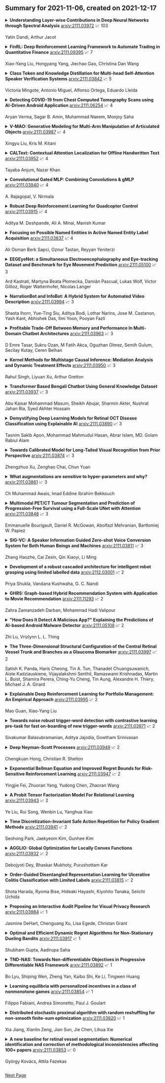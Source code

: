 ## Summary for 2021-11-06, created on 2021-12-17


<details><summary><b>Understanding Layer-wise Contributions in Deep Neural Networks through Spectral Analysis</b>
<a href="https://arxiv.org/abs/2111.03972">arxiv:2111.03972</a>
&#x1F4C8; 103 <br>
<p>Yatin Dandi, Arthur Jacot</p></summary>
<p>

**Abstract:** Spectral analysis is a powerful tool, decomposing any function into simpler parts. In machine learning, Mercer's theorem generalizes this idea, providing for any kernel and input distribution a natural basis of functions of increasing frequency. More recently, several works have extended this analysis to deep neural networks through the framework of Neural Tangent Kernel. In this work, we analyze the layer-wise spectral bias of Deep Neural Networks and relate it to the contributions of different layers in the reduction of generalization error for a given target function. We utilize the properties of Hermite polynomials and spherical harmonics to prove that initial layers exhibit a larger bias towards high-frequency functions defined on the unit sphere. We further provide empirical results validating our theory in high dimensional datasets for Deep Neural Networks.

</p>
</details>

<details><summary><b>FinRL: Deep Reinforcement Learning Framework to Automate Trading in Quantitative Finance</b>
<a href="https://arxiv.org/abs/2111.09395">arxiv:2111.09395</a>
&#x1F4C8; 7 <br>
<p>Xiao-Yang Liu, Hongyang Yang, Jiechao Gao, Christina Dan Wang</p></summary>
<p>

**Abstract:** Deep reinforcement learning (DRL) has been envisioned to have a competitive edge in quantitative finance. However, there is a steep development curve for quantitative traders to obtain an agent that automatically positions to win in the market, namely \textit{to decide where to trade, at what price} and \textit{what quantity}, due to the error-prone programming and arduous debugging. In this paper, we present the first open-source framework \textit{FinRL} as a full pipeline to help quantitative traders overcome the steep learning curve. FinRL is featured with simplicity, applicability and extensibility under the key principles, \textit{full-stack framework, customization, reproducibility} and \textit{hands-on tutoring}.
  Embodied as a three-layer architecture with modular structures, FinRL implements fine-tuned state-of-the-art DRL algorithms and common reward functions, while alleviating the debugging workloads. Thus, we help users pipeline the strategy design at a high turnover rate. At multiple levels of time granularity, FinRL simulates various markets as training environments using historical data and live trading APIs. Being highly extensible, FinRL reserves a set of user-import interfaces and incorporates trading constraints such as market friction, market liquidity and investor's risk-aversion. Moreover, serving as practitioners' stepping stones, typical trading tasks are provided as step-by-step tutorials, e.g., stock trading, portfolio allocation, cryptocurrency trading, etc.

</p>
</details>

<details><summary><b>Class Token and Knowledge Distillation for Multi-head Self-Attention Speaker Verification Systems</b>
<a href="https://arxiv.org/abs/2111.03842">arxiv:2111.03842</a>
&#x1F4C8; 5 <br>
<p>Victoria Mingote, Antonio Miguel, Alfonso Ortega, Eduardo Lleida</p></summary>
<p>

**Abstract:** This paper explores three novel approaches to improve the performance of speaker verification (SV) systems based on deep neural networks (DNN) using Multi-head Self-Attention (MSA) mechanisms and memory layers. Firstly, we propose the use of a learnable vector called Class token to replace the average global pooling mechanism to extract the embeddings. Unlike global average pooling, our proposal takes into account the temporal structure of the input what is relevant for the text-dependent SV task. The class token is concatenated to the input before the first MSA layer, and its state at the output is used to predict the classes. To gain additional robustness, we introduce two approaches. First, we have developed a Bayesian estimation of the class token. Second, we have added a distilled representation token for training a teacher-student pair of networks using the Knowledge Distillation (KD) philosophy, which is combined with the class token. This distillation token is trained to mimic the predictions from the teacher network, while the class token replicates the true label. All the strategies have been tested on the RSR2015-Part II and DeepMine-Part 1 databases for text-dependent SV, providing competitive results compared to the same architecture using the average pooling mechanism to extract average embeddings.

</p>
</details>

<details><summary><b>Detecting COVID-19 from Chest Computed Tomography Scans using AI-Driven Android Application</b>
<a href="https://arxiv.org/abs/2111.06254">arxiv:2111.06254</a>
&#x1F4C8; 4 <br>
<p>Aryan Verma, Sagar B. Amin, Muhammad Naeem, Monjoy Saha</p></summary>
<p>

**Abstract:** The COVID-19 (coronavirus disease 2019) pandemic affected more than 186 million people with over 4 million deaths worldwide by June 2021. The magnitude of which has strained global healthcare systems. Chest Computed Tomography (CT) scans have a potential role in the diagnosis and prognostication of COVID-19. Designing a diagnostic system which is cost-efficient and convenient to operate on resource-constrained devices like mobile phones would enhance the clinical usage of chest CT scans and provide swift, mobile, and accessible diagnostic capabilities. This work proposes developing a novel Android application that detects COVID-19 infection from chest CT scans using a highly efficient and accurate deep learning algorithm. It further creates an attention heatmap, augmented on the segmented lung parenchyma region in the CT scans through an algorithm developed as a part of this work, which shows the regions of infection in the lungs. We propose a selection approach combined with multi-threading for a faster generation of heatmaps on Android Device, which reduces the processing time by about 93%. The neural network trained to detect COVID-19 in this work is tested with F1 score and accuracy, both of 99.58% and sensitivity of 99.69%, which is better than most of the results in the domain of COVID diagnosis from CT scans. This work will be beneficial in high volume practices and help doctors triage patients in the early diagnosis of the COVID-19 quickly and efficiently.

</p>
</details>

<details><summary><b>V-MAO: Generative Modeling for Multi-Arm Manipulation of Articulated Objects</b>
<a href="https://arxiv.org/abs/2111.03987">arxiv:2111.03987</a>
&#x1F4C8; 4 <br>
<p>Xingyu Liu, Kris M. Kitani</p></summary>
<p>

**Abstract:** Manipulating articulated objects requires multiple robot arms in general. It is challenging to enable multiple robot arms to collaboratively complete manipulation tasks on articulated objects. In this paper, we present $\textbf{V-MAO}$, a framework for learning multi-arm manipulation of articulated objects. Our framework includes a variational generative model that learns contact point distribution over object rigid parts for each robot arm. The training signal is obtained from interaction with the simulation environment which is enabled by planning and a novel formulation of object-centric control for articulated objects. We deploy our framework in a customized MuJoCo simulation environment and demonstrate that our framework achieves a high success rate on six different objects and two different robots. We also show that generative modeling can effectively learn the contact point distribution on articulated objects.

</p>
</details>

<details><summary><b>CALText: Contextual Attention Localization for Offline Handwritten Text</b>
<a href="https://arxiv.org/abs/2111.03952">arxiv:2111.03952</a>
&#x1F4C8; 4 <br>
<p>Tayaba Anjum, Nazar Khan</p></summary>
<p>

**Abstract:** Recognition of Arabic-like scripts such as Persian and Urdu is more challenging than Latin-based scripts. This is due to the presence of a two-dimensional structure, context-dependent character shapes, spaces and overlaps, and placement of diacritics. Not much research exists for offline handwritten Urdu script which is the 10th most spoken language in the world. We present an attention based encoder-decoder model that learns to read Urdu in context. A novel localization penalty is introduced to encourage the model to attend only one location at a time when recognizing the next character. In addition, we comprehensively refine the only complete and publicly available handwritten Urdu dataset in terms of ground-truth annotations. We evaluate the model on both Urdu and Arabic datasets and show that contextual attention localization outperforms both simple attention and multi-directional LSTM models.

</p>
</details>

<details><summary><b>Convolutional Gated MLP: Combining Convolutions & gMLP</b>
<a href="https://arxiv.org/abs/2111.03940">arxiv:2111.03940</a>
&#x1F4C8; 4 <br>
<p>A. Rajagopal, V. Nirmala</p></summary>
<p>

**Abstract:** To the best of our knowledge, this is the first paper to introduce Convolutions to Gated MultiLayer Perceptron and contributes an implementation of this novel Deep Learning architecture. Google Brain introduced the gMLP in May 2021. Microsoft introduced Convolutions in Vision Transformer in Mar 2021. Inspired by both gMLP and CvT, we introduce convolutional layers in gMLP. CvT combined the power of Convolutions and Attention. Our implementation combines the best of Convolutional learning along with spatial gated MLP. Further, the paper visualizes how CgMLP learns. Visualizations show how CgMLP learns from features such as outline of a car. While Attention was the basis of much of recent progress in Deep Learning, gMLP proposed an approach that doesn't use Attention computation. In Transformer based approaches, a whole lot of Attention matrixes need to be learnt using vast amount of training data. In gMLP, the fine tunning for new tasks can be challenging by transfer learning with smaller datasets. We implement CgMLP and compares it with gMLP on CIFAR dataset. Experimental results explore the power of generaliza-tion of CgMLP, while gMLP tend to drastically overfit the training data.
  To summarize, the paper contributes a novel Deep Learning architecture and demonstrates the learning mechanism of CgMLP through visualizations, for the first time in literature.

</p>
</details>

<details><summary><b>Robust Deep Reinforcement Learning for Quadcopter Control</b>
<a href="https://arxiv.org/abs/2111.03915">arxiv:2111.03915</a>
&#x1F4C8; 4 <br>
<p>Aditya M. Deshpande, Ali A. Minai, Manish Kumar</p></summary>
<p>

**Abstract:** Deep reinforcement learning (RL) has made it possible to solve complex robotics problems using neural networks as function approximators. However, the policies trained on stationary environments suffer in terms of generalization when transferred from one environment to another. In this work, we use Robust Markov Decision Processes (RMDP) to train the drone control policy, which combines ideas from Robust Control and RL. It opts for pessimistic optimization to handle potential gaps between policy transfer from one environment to another. The trained control policy is tested on the task of quadcopter positional control. RL agents were trained in a MuJoCo simulator. During testing, different environment parameters (unseen during the training) were used to validate the robustness of the trained policy for transfer from one environment to another. The robust policy outperformed the standard agents in these environments, suggesting that the added robustness increases generality and can adapt to non-stationary environments.
  Codes: https://github.com/adipandas/gym_multirotor

</p>
</details>

<details><summary><b>Focusing on Possible Named Entities in Active Named Entity Label Acquisition</b>
<a href="https://arxiv.org/abs/2111.03837">arxiv:2111.03837</a>
&#x1F4C8; 4 <br>
<p>Ali Osman Berk Sapci, Oznur Tastan, Reyyan Yeniterzi</p></summary>
<p>

**Abstract:** Named entity recognition (NER) aims to identify mentions of named entities in an unstructured text and classify them into the predefined named entity classes. Even though deep learning-based pre-trained language models achieve good predictive performances, many domain-specific NERtasks still require a sufficient amount of labeled data. Active learning (AL), a general framework for the label acquisition problem, has been used for the NER tasks to minimize the annotation cost without sacrificing model performance. However, heavily imbalanced class distribution of tokens introduces challenges in designing effective AL querying methods for NER. We propose AL sentence query evaluation functions which pay more attention to possible positive tokens, and evaluate these proposed functions with both sentence-based and token-based cost evaluation strategies. We also propose a better data-driven normalization approach to penalize too long or too short sentences. Our experiments on three datasets from different domains reveal that the proposed approaches reduce the number of annotated tokens while achieving better or comparable prediction performance with conventional methods.

</p>
</details>

<details><summary><b>EEGEyeNet: a Simultaneous Electroencephalography and Eye-tracking Dataset and Benchmark for Eye Movement Prediction</b>
<a href="https://arxiv.org/abs/2111.05100">arxiv:2111.05100</a>
&#x1F4C8; 3 <br>
<p>Ard Kastrati, Martyna Beata Płomecka, Damián Pascual, Lukas Wolf, Victor Gillioz, Roger Wattenhofer, Nicolas Langer</p></summary>
<p>

**Abstract:** We present a new dataset and benchmark with the goal of advancing research in the intersection of brain activities and eye movements. Our dataset, EEGEyeNet, consists of simultaneous Electroencephalography (EEG) and Eye-tracking (ET) recordings from 356 different subjects collected from three different experimental paradigms. Using this dataset, we also propose a benchmark to evaluate gaze prediction from EEG measurements. The benchmark consists of three tasks with an increasing level of difficulty: left-right, angle-amplitude and absolute position. We run extensive experiments on this benchmark in order to provide solid baselines, both based on classical machine learning models and on large neural networks. We release our complete code and data and provide a simple and easy-to-use interface to evaluate new methods.

</p>
</details>

<details><summary><b>NarrationBot and InfoBot: A Hybrid System for Automated Video Description</b>
<a href="https://arxiv.org/abs/2111.03994">arxiv:2111.03994</a>
&#x1F4C8; 3 <br>
<p>Shasta Ihorn, Yue-Ting Siu, Aditya Bodi, Lothar Narins, Jose M. Castanon, Yash Kant, Abhishek Das, Ilmi Yoon, Pooyan Fazli</p></summary>
<p>

**Abstract:** Video accessibility is crucial for blind and low vision users for equitable engagements in education, employment, and entertainment. Despite the availability of professional and amateur services and tools, most human-generated descriptions are expensive and time consuming. Moreover, the rate of human-generated descriptions cannot match the speed of video production. To overcome the increasing gaps in video accessibility, we developed a hybrid system of two tools to 1) automatically generate descriptions for videos and 2) provide answers or additional descriptions in response to user queries on a video. Results from a mixed-methods study with 26 blind and low vision individuals show that our system significantly improved user comprehension and enjoyment of selected videos when both tools were used in tandem. In addition, participants reported no significant difference in their ability to understand videos when presented with autogenerated descriptions versus human-revised autogenerated descriptions. Our results demonstrate user enthusiasm about the developed system and its promise for providing customized access to videos. We discuss the limitations of the current work and provide recommendations for the future development of automated video description tools.

</p>
</details>

<details><summary><b>Profitable Trade-Off Between Memory and Performance In Multi-Domain Chatbot Architectures</b>
<a href="https://arxiv.org/abs/2111.03963">arxiv:2111.03963</a>
&#x1F4C8; 3 <br>
<p>D Emre Tasar, Sukru Ozan, M Fatih Akca, Oguzhan Olmez, Semih Gulum, Secilay Kutay, Ceren Belhan</p></summary>
<p>

**Abstract:** Text classification problem is a very broad field of study in the field of natural language processing. In short, the text classification problem is to determine which of the previously determined classes the given text belongs to. Successful studies have been carried out in this field in the past studies. In the study, Bidirectional Encoder Representations for Transformers (BERT), which is a frequently preferred method for solving the classification problem in the field of natural language processing, is used. By solving classification problems through a single model to be used in a chatbot architecture, it is aimed to alleviate the load on the server that will be created by more than one model used for solving more than one classification problem. At this point, with the masking method applied during the estimation of a single BERT model, which was created for classification in more than one subject, the estimation of the model was provided on a problem-based basis. Three separate data sets covering different fields from each other are divided by various methods in order to complicate the problem, and classification problems that are very close to each other in terms of field are also included in this way. The dataset used in this way consists of five classification problems with 154 classes. A BERT model containing all classification problems and other BERT models trained specifically for the problems were compared with each other in terms of performance and the space they occupied on the server.

</p>
</details>

<details><summary><b>Kernel Methods for Multistage Causal Inference: Mediation Analysis and Dynamic Treatment Effects</b>
<a href="https://arxiv.org/abs/2111.03950">arxiv:2111.03950</a>
&#x1F4C8; 3 <br>
<p>Rahul Singh, Liyuan Xu, Arthur Gretton</p></summary>
<p>

**Abstract:** We propose kernel ridge regression estimators for mediation analysis and dynamic treatment effects over short horizons. We allow treatments, covariates, and mediators to be discrete or continuous, and low, high, or infinite dimensional. We propose estimators of means, increments, and distributions of counterfactual outcomes with closed form solutions in terms of kernel matrix operations. For the continuous treatment case, we prove uniform consistency with finite sample rates. For the discrete treatment case, we prove root-n consistency, Gaussian approximation, and semiparametric efficiency. We conduct simulations then estimate mediated and dynamic treatment effects of the US Job Corps program for disadvantaged youth.

</p>
</details>

<details><summary><b>Transformer Based Bengali Chatbot Using General Knowledge Dataset</b>
<a href="https://arxiv.org/abs/2111.03937">arxiv:2111.03937</a>
&#x1F4C8; 3 <br>
<p>Abu Kaisar Mohammad Masum, Sheikh Abujar, Sharmin Akter, Nushrat Jahan Ria, Syed Akhter Hossain</p></summary>
<p>

**Abstract:** An AI chatbot provides an impressive response after learning from the trained dataset. In this decade, most of the research work demonstrates that deep neural models superior to any other model. RNN model regularly used for determining the sequence-related problem like a question and it answers. This approach acquainted with everyone as seq2seq learning. In a seq2seq model mechanism, it has encoder and decoder. The encoder embedded any input sequence, and the decoder embedded output sequence. For reinforcing the seq2seq model performance, attention mechanism added into the encoder and decoder. After that, the transformer model has introduced itself as a high-performance model with multiple attention mechanism for solving the sequence-related dilemma. This model reduces training time compared with RNN based model and also achieved state-of-the-art performance for sequence transduction. In this research, we applied the transformer model for Bengali general knowledge chatbot based on the Bengali general knowledge Question Answer (QA) dataset. It scores 85.0 BLEU on the applied QA data. To check the comparison of the transformer model performance, we trained the seq2seq model with attention on our dataset that scores 23.5 BLEU.

</p>
</details>

<details><summary><b>Demystifying Deep Learning Models for Retinal OCT Disease Classification using Explainable AI</b>
<a href="https://arxiv.org/abs/2111.03890">arxiv:2111.03890</a>
&#x1F4C8; 3 <br>
<p>Tasnim Sakib Apon, Mohammad Mahmudul Hasan, Abrar Islam, MD. Golam Rabiul Alam</p></summary>
<p>

**Abstract:** In the world of medical diagnostics, the adoption of various deep learning techniques is quite common as well as effective, and its statement is equally true when it comes to implementing it into the retina Optical Coherence Tomography (OCT) sector, but (i)These techniques have the black box characteristics that prevent the medical professionals to completely trust the results generated from them (ii)Lack of precision of these methods restricts their implementation in clinical and complex cases (iii)The existing works and models on the OCT classification are substantially large and complicated and they require a considerable amount of memory and computational power, reducing the quality of classifiers in real-time applications. To meet these problems, in this paper a self-developed CNN model has been proposed which is comparatively smaller and simpler along with the use of Lime that introduces Explainable AI to the study and helps to increase the interpretability of the model. This addition will be an asset to the medical experts for getting major and detailed information and will help them in making final decisions and will also reduce the opacity and vulnerability of the conventional deep learning models.

</p>
</details>

<details><summary><b>Towards Calibrated Model for Long-Tailed Visual Recognition from Prior Perspective</b>
<a href="https://arxiv.org/abs/2111.03874">arxiv:2111.03874</a>
&#x1F4C8; 3 <br>
<p>Zhengzhuo Xu, Zenghao Chai, Chun Yuan</p></summary>
<p>

**Abstract:** Real-world data universally confronts a severe class-imbalance problem and exhibits a long-tailed distribution, i.e., most labels are associated with limited instances. The naïve models supervised by such datasets would prefer dominant labels, encounter a serious generalization challenge and become poorly calibrated. We propose two novel methods from the prior perspective to alleviate this dilemma. First, we deduce a balance-oriented data augmentation named Uniform Mixup (UniMix) to promote mixup in long-tailed scenarios, which adopts advanced mixing factor and sampler in favor of the minority. Second, motivated by the Bayesian theory, we figure out the Bayes Bias (Bayias), an inherent bias caused by the inconsistency of prior, and compensate it as a modification on standard cross-entropy loss. We further prove that both the proposed methods ensure the classification calibration theoretically and empirically. Extensive experiments verify that our strategies contribute to a better-calibrated model, and their combination achieves state-of-the-art performance on CIFAR-LT, ImageNet-LT, and iNaturalist 2018.

</p>
</details>

<details><summary><b>What augmentations are sensitive to hyper-parameters and why?</b>
<a href="https://arxiv.org/abs/2111.03861">arxiv:2111.03861</a>
&#x1F4C8; 3 <br>
<p>Ch Muhammad Awais, Imad Eddine Ibrahim Bekkouch</p></summary>
<p>

**Abstract:** We apply augmentations to our dataset to enhance the quality of our predictions and make our final models more resilient to noisy data and domain drifts. Yet the question remains, how are these augmentations going to perform with different hyper-parameters? In this study we evaluate the sensitivity of augmentations with regards to the model's hyper parameters along with their consistency and influence by performing a Local Surrogate (LIME) interpretation on the impact of hyper-parameters when different augmentations are applied to a machine learning model. We have utilized Linear regression coefficients for weighing each augmentation. Our research has proved that there are some augmentations which are highly sensitive to hyper-parameters and others which are more resilient and reliable.

</p>
</details>

<details><summary><b>Multimodal PET/CT Tumour Segmentation and Prediction of Progression-Free Survival using a Full-Scale UNet with Attention</b>
<a href="https://arxiv.org/abs/2111.03848">arxiv:2111.03848</a>
&#x1F4C8; 3 <br>
<p>Emmanuelle Bourigault, Daniel R. McGowan, Abolfazl Mehranian, Bartłomiej W. Papież</p></summary>
<p>

**Abstract:** Segmentation of head and neck (H\&N) tumours and prediction of patient outcome are crucial for patient's disease diagnosis and treatment monitoring. Current developments of robust deep learning models are hindered by the lack of large multi-centre, multi-modal data with quality annotations. The MICCAI 2021 HEad and neCK TumOR (HECKTOR) segmentation and outcome prediction challenge creates a platform for comparing segmentation methods of the primary gross target volume on fluoro-deoxyglucose (FDG)-PET and Computed Tomography images and prediction of progression-free survival in H\&N oropharyngeal cancer.For the segmentation task, we proposed a new network based on an encoder-decoder architecture with full inter- and intra-skip connections to take advantage of low-level and high-level semantics at full scales. Additionally, we used Conditional Random Fields as a post-processing step to refine the predicted segmentation maps. We trained multiple neural networks for tumor volume segmentation, and these segmentations were ensembled achieving an average Dice Similarity Coefficient of 0.75 in cross-validation, and 0.76 on the challenge testing data set. For prediction of patient progression free survival task, we propose a Cox proportional hazard regression combining clinical, radiomic, and deep learning features. Our survival prediction model achieved a concordance index of 0.82 in cross-validation, and 0.62 on the challenge testing data set.

</p>
</details>

<details><summary><b>SIG-VC: A Speaker Information Guided Zero-shot Voice Conversion System for Both Human Beings and Machines</b>
<a href="https://arxiv.org/abs/2111.03811">arxiv:2111.03811</a>
&#x1F4C8; 3 <br>
<p>Zhang Haozhe, Cai Zexin, Qin Xiaoyi, Li Ming</p></summary>
<p>

**Abstract:** Nowadays, as more and more systems achieve good performance in traditional voice conversion (VC) tasks, people's attention gradually turns to VC tasks under extreme conditions. In this paper, we propose a novel method for zero-shot voice conversion. We aim to obtain intermediate representations for speaker-content disentanglement of speech to better remove speaker information and get pure content information. Accordingly, our proposed framework contains a module that removes the speaker information from the acoustic feature of the source speaker. Moreover, speaker information control is added to our system to maintain the voice cloning performance. The proposed system is evaluated by subjective and objective metrics. Results show that our proposed system significantly reduces the trade-off problem in zero-shot voice conversion, while it also manages to have high spoofing power to the speaker verification system.

</p>
</details>

<details><summary><b>Development of a robust cascaded architecture for intelligent robot grasping using limited labelled data</b>
<a href="https://arxiv.org/abs/2112.03001">arxiv:2112.03001</a>
&#x1F4C8; 2 <br>
<p>Priya Shukla, Vandana Kushwaha, G. C. Nandi</p></summary>
<p>

**Abstract:** Grasping objects intelligently is a challenging task even for humans and we spend a considerable amount of time during our childhood to learn how to grasp objects correctly. In the case of robots, we can not afford to spend that much time on making it to learn how to grasp objects effectively. Therefore, in the present research we propose an efficient learning architecture based on VQVAE so that robots can be taught with sufficient data corresponding to correct grasping. However, getting sufficient labelled data is extremely difficult in the robot grasping domain. To help solve this problem, a semi-supervised learning based model which has much more generalization capability even with limited labelled data set, has been investigated. Its performance shows 6\% improvement when compared with existing state-of-the-art models including our earlier model. During experimentation, It has been observed that our proposed model, RGGCNN2, performs significantly better, both in grasping isolated objects as well as objects in a cluttered environment, compared to the existing approaches which do not use unlabelled data for generating grasping rectangles. To the best of our knowledge, developing an intelligent robot grasping model (based on semi-supervised learning) trained through representation learning and exploiting the high-quality learning ability of GGCNN2 architecture with the limited number of labelled dataset together with the learned latent embeddings, can be used as a de-facto training method which has been established and also validated in this paper through rigorous hardware experimentations using Baxter (Anukul) research robot.

</p>
</details>

<details><summary><b>GHRS: Graph-based Hybrid Recommendation System with Application to Movie Recommendation</b>
<a href="https://arxiv.org/abs/2111.11293">arxiv:2111.11293</a>
&#x1F4C8; 2 <br>
<p>Zahra Zamanzadeh Darban, Mohammad Hadi Valipour</p></summary>
<p>

**Abstract:** Research about recommender systems emerges over the last decade and comprises valuable services to increase different companies' revenue. Several approaches exist in handling paper recommender systems. While most existing recommender systems rely either on a content-based approach or a collaborative approach, there are hybrid approaches that can improve recommendation accuracy using a combination of both approaches. Even though many algorithms are proposed using such methods, it is still necessary for further improvement. In this paper, we propose a recommender system method using a graph-based model associated with the similarity of users' ratings, in combination with users' demographic and location information. By utilizing the advantages of Autoencoder feature extraction, we extract new features based on all combined attributes. Using the new set of features for clustering users, our proposed approach (GHRS) has gained a significant improvement, which dominates other methods' performance in the cold-start problem. The experimental results on the MovieLens dataset show that the proposed algorithm outperforms many existing recommendation algorithms on recommendation accuracy.

</p>
</details>

<details><summary><b>"How Does It Detect A Malicious App?" Explaining the Predictions of AI-based Android Malware Detector</b>
<a href="https://arxiv.org/abs/2111.05108">arxiv:2111.05108</a>
&#x1F4C8; 2 <br>
<p>Zhi Lu, Vrizlynn L. L. Thing</p></summary>
<p>

**Abstract:** AI methods have been proven to yield impressive performance on Android malware detection. However, most AI-based methods make predictions of suspicious samples in a black-box manner without transparency on models' inference. The expectation on models' explainability and transparency by cyber security and AI practitioners to assure the trustworthiness increases. In this article, we present a novel model-agnostic explanation method for AI models applied for Android malware detection. Our proposed method identifies and quantifies the data features relevance to the predictions by two steps: i) data perturbation that generates the synthetic data by manipulating features' values; and ii) optimization of features attribution values to seek significant changes of prediction scores on the perturbed data with minimal feature values changes. The proposed method is validated by three experiments. We firstly demonstrate that our proposed model explanation method can aid in discovering how AI models are evaded by adversarial samples quantitatively. In the following experiments, we compare the explainability and fidelity of our proposed method with state-of-the-arts, respectively.

</p>
</details>

<details><summary><b>The Three-Dimensional Structural Configuration of the Central Retinal Vessel Trunk and Branches as a Glaucoma Biomarker</b>
<a href="https://arxiv.org/abs/2111.03997">arxiv:2111.03997</a>
&#x1F4C8; 2 <br>
<p>Satish K. Panda, Haris Cheong, Tin A. Tun, Thanadet Chuangsuwanich, Aiste Kadziauskiene, Vijayalakshmi Senthil, Ramaswami Krishnadas, Martin L. Buist, Shamira Perera, Ching-Yu Cheng, Tin Aung, Alexandre H. Thiery, Michael J. A. Girard</p></summary>
<p>

**Abstract:** Purpose: To assess whether the three-dimensional (3D) structural configuration of the central retinal vessel trunk and its branches (CRVT&B) could be used as a diagnostic marker for glaucoma. Method: We trained a deep learning network to automatically segment the CRVT&B from the B-scans of the optical coherence tomography (OCT) volume of the optic nerve head (ONH). Subsequently, two different approaches were used for glaucoma diagnosis using the structural configuration of the CRVT&B as extracted from the OCT volumes. In the first approach, we aimed to provide a diagnosis using only 3D CNN and the 3D structure of the CRVT&B. For the second approach, we projected the 3D structure of the CRVT&B orthographically onto three planes to obtain 2D images, and then a 2D CNN was used for diagnosis. The segmentation accuracy was evaluated using the Dice coefficient, whereas the diagnostic accuracy was assessed using the area under the receiver operating characteristic curves (AUC). The diagnostic performance of the CRVT&B was also compared with that of retinal nerve fiber layer (RNFL) thickness. Results: Our segmentation network was able to efficiently segment retinal blood vessels from OCT scans. On a test set, we achieved a Dice coefficient of 0.81\pm0.07. The 3D and 2D diagnostic networks were able to differentiate glaucoma from non-glaucoma subjects with accuracies of 82.7% and 83.3%, respectively. The corresponding AUCs for CRVT&B were 0.89 and 0.90, higher than those obtained with RNFL thickness alone. Conclusions: Our work demonstrated that the diagnostic power of the CRVT&B is superior to that of a gold-standard glaucoma parameter, i.e., RNFL thickness. Our work also suggested that the major retinal blood vessels form a skeleton -- the configuration of which may be representative of major ONH structural changes as typically observed with the development and progression of glaucoma.

</p>
</details>

<details><summary><b>Explainable Deep Reinforcement Learning for Portfolio Management: An Empirical Approach</b>
<a href="https://arxiv.org/abs/2111.03995">arxiv:2111.03995</a>
&#x1F4C8; 2 <br>
<p>Mao Guan, Xiao-Yang Liu</p></summary>
<p>

**Abstract:** Deep reinforcement learning (DRL) has been widely studied in the portfolio management task. However, it is challenging to understand a DRL-based trading strategy because of the black-box nature of deep neural networks. In this paper, we propose an empirical approach to explain the strategies of DRL agents for the portfolio management task. First, we use a linear model in hindsight as the reference model, which finds the best portfolio weights by assuming knowing actual stock returns in foresight. In particular, we use the coefficients of a linear model in hindsight as the reference feature weights. Secondly, for DRL agents, we use integrated gradients to define the feature weights, which are the coefficients between reward and features under a linear regression model. Thirdly, we study the prediction power in two cases, single-step prediction and multi-step prediction. In particular, we quantify the prediction power by calculating the linear correlations between the feature weights of a DRL agent and the reference feature weights, and similarly for machine learning methods. Finally, we evaluate a portfolio management task on Dow Jones 30 constituent stocks during 01/01/2009 to 09/01/2021. Our approach empirically reveals that a DRL agent exhibits a stronger multi-step prediction power than machine learning methods.

</p>
</details>

<details><summary><b>Towards noise robust trigger-word detection with contrastive learning pre-task for fast on-boarding of new trigger-words</b>
<a href="https://arxiv.org/abs/2111.03971">arxiv:2111.03971</a>
&#x1F4C8; 2 <br>
<p>Sivakumar Balasubramanian, Aditya Jajodia, Gowtham Srinivasan</p></summary>
<p>

**Abstract:** Trigger-word detection plays an important role as the entry point of user's communication with voice assistants. But supporting a particular word as a trigger-word involves huge amount of data collection, augmentation and labelling for that word. This makes supporting new trigger-words a tedious and time consuming process. To combat this, we explore the use of contrastive learning as a pre-training task that helps the detection model to generalize to different words and noise conditions. We explore supervised contrastive techniques and also propose a self-supervised technique using chunked words from long sentence audios. We show that the contrastive pre-training techniques have comparable results to a traditional classification pre-training on new trigger words with less data availability.

</p>
</details>

<details><summary><b>Deep Neyman-Scott Processes</b>
<a href="https://arxiv.org/abs/2111.03949">arxiv:2111.03949</a>
&#x1F4C8; 2 <br>
<p>Chengkuan Hong, Christian R. Shelton</p></summary>
<p>

**Abstract:** A Neyman-Scott process is a special case of a Cox process. The latent and observable stochastic processes are both Poisson processes. We consider a deep Neyman-Scott process in this paper, for which the building components of a network are all Poisson processes. We develop an efficient posterior sampling via Markov chain Monte Carlo and use it for likelihood-based inference. Our method opens up room for the inference in sophisticated hierarchical point processes. We show in the experiments that more hidden Poisson processes brings better performance for likelihood fitting and events types prediction. We also compare our method with state-of-the-art models for temporal real-world datasets and demonstrate competitive abilities for both data fitting and prediction, using far fewer parameters.

</p>
</details>

<details><summary><b>Exponential Bellman Equation and Improved Regret Bounds for Risk-Sensitive Reinforcement Learning</b>
<a href="https://arxiv.org/abs/2111.03947">arxiv:2111.03947</a>
&#x1F4C8; 2 <br>
<p>Yingjie Fei, Zhuoran Yang, Yudong Chen, Zhaoran Wang</p></summary>
<p>

**Abstract:** We study risk-sensitive reinforcement learning (RL) based on the entropic risk measure. Although existing works have established non-asymptotic regret guarantees for this problem, they leave open an exponential gap between the upper and lower bounds. We identify the deficiencies in existing algorithms and their analysis that result in such a gap. To remedy these deficiencies, we investigate a simple transformation of the risk-sensitive Bellman equations, which we call the exponential Bellman equation. The exponential Bellman equation inspires us to develop a novel analysis of Bellman backup procedures in risk-sensitive RL algorithms, and further motivates the design of a novel exploration mechanism. We show that these analytic and algorithmic innovations together lead to improved regret upper bounds over existing ones.

</p>
</details>

<details><summary><b>A Probit Tensor Factorization Model For Relational Learning</b>
<a href="https://arxiv.org/abs/2111.03943">arxiv:2111.03943</a>
&#x1F4C8; 2 <br>
<p>Ye Liu, Rui Song, Wenbin Lu, Yanghua Xiao</p></summary>
<p>

**Abstract:** With the proliferation of knowledge graphs, modeling data with complex multirelational structure has gained increasing attention in the area of statistical relational learning. One of the most important goals of statistical relational learning is link prediction, i.e., predicting whether certain relations exist in the knowledge graph. A large number of models and algorithms have been proposed to perform link prediction, among which tensor factorization method has proven to achieve state-of-the-art performance in terms of computation efficiency and prediction accuracy. However, a common drawback of the existing tensor factorization models is that the missing relations and non-existing relations are treated in the same way, which results in a loss of information. To address this issue, we propose a binary tensor factorization model with probit link, which not only inherits the computation efficiency from the classic tensor factorization model but also accounts for the binary nature of relational data. Our proposed probit tensor factorization (PTF) model shows advantages in both the prediction accuracy and interpretability

</p>
</details>

<details><summary><b>Time Discretization-Invariant Safe Action Repetition for Policy Gradient Methods</b>
<a href="https://arxiv.org/abs/2111.03941">arxiv:2111.03941</a>
&#x1F4C8; 2 <br>
<p>Seohong Park, Jaekyeom Kim, Gunhee Kim</p></summary>
<p>

**Abstract:** In reinforcement learning, continuous time is often discretized by a time scale $δ$, to which the resulting performance is known to be highly sensitive. In this work, we seek to find a $δ$-invariant algorithm for policy gradient (PG) methods, which performs well regardless of the value of $δ$. We first identify the underlying reasons that cause PG methods to fail as $δ\to 0$, proving that the variance of the PG estimator can diverge to infinity in stochastic environments under a certain assumption of stochasticity. While durative actions or action repetition can be employed to have $δ$-invariance, previous action repetition methods cannot immediately react to unexpected situations in stochastic environments. We thus propose a novel $δ$-invariant method named Safe Action Repetition (SAR) applicable to any existing PG algorithm. SAR can handle the stochasticity of environments by adaptively reacting to changes in states during action repetition. We empirically show that our method is not only $δ$-invariant but also robust to stochasticity, outperforming previous $δ$-invariant approaches on eight MuJoCo environments with both deterministic and stochastic settings. Our code is available at https://vision.snu.ac.kr/projects/sar.

</p>
</details>

<details><summary><b>AGGLIO: Global Optimization for Locally Convex Functions</b>
<a href="https://arxiv.org/abs/2111.03932">arxiv:2111.03932</a>
&#x1F4C8; 2 <br>
<p>Debojyoti Dey, Bhaskar Mukhoty, Purushottam Kar</p></summary>
<p>

**Abstract:** This paper presents AGGLIO (Accelerated Graduated Generalized LInear-model Optimization), a stage-wise, graduated optimization technique that offers global convergence guarantees for non-convex optimization problems whose objectives offer only local convexity and may fail to be even quasi-convex at a global scale. In particular, this includes learning problems that utilize popular activation functions such as sigmoid, softplus and SiLU that yield non-convex training objectives. AGGLIO can be readily implemented using point as well as mini-batch SGD updates and offers provable convergence to the global optimum in general conditions. In experiments, AGGLIO outperformed several recently proposed optimization techniques for non-convex and locally convex objectives in terms of convergence rate as well as convergent accuracy. AGGLIO relies on a graduation technique for generalized linear models, as well as a novel proof strategy, both of which may be of independent interest.

</p>
</details>

<details><summary><b>Order-Guided Disentangled Representation Learning for Ulcerative Colitis Classification with Limited Labels</b>
<a href="https://arxiv.org/abs/2111.03815">arxiv:2111.03815</a>
&#x1F4C8; 2 <br>
<p>Shota Harada, Ryoma Bise, Hideaki Hayashi, Kiyohito Tanaka, Seiichi Uchida</p></summary>
<p>

**Abstract:** Ulcerative colitis (UC) classification, which is an important task for endoscopic diagnosis, involves two main difficulties. First, endoscopic images with the annotation about UC (positive or negative) are usually limited. Second, they show a large variability in their appearance due to the location in the colon. Especially, the second difficulty prevents us from using existing semi-supervised learning techniques, which are the common remedy for the first difficulty. In this paper, we propose a practical semi-supervised learning method for UC classification by newly exploiting two additional features, the location in a colon (e.g., left colon) and image capturing order, both of which are often attached to individual images in endoscopic image sequences. The proposed method can extract the essential information of UC classification efficiently by a disentanglement process with those features. Experimental results demonstrate that the proposed method outperforms several existing semi-supervised learning methods in the classification task, even with a small number of annotated images.

</p>
</details>

<details><summary><b>Proposing an Interactive Audit Pipeline for Visual Privacy Research</b>
<a href="https://arxiv.org/abs/2111.03984">arxiv:2111.03984</a>
&#x1F4C8; 1 <br>
<p>Jasmine DeHart, Chenguang Xu, Lisa Egede, Christan Grant</p></summary>
<p>

**Abstract:** In an ideal world, deployed machine learning models will enhance our society. We hope that those models will provide unbiased and ethical decisions that will benefit everyone. However, this is not always the case; issues arise during the data preparation process throughout the steps leading to the models' deployment. The continued use of biased datasets and processes will adversely damage communities and increase the cost of fixing the problem later. In this work, we walk through the decision-making process that a researcher should consider before, during, and after a system deployment to understand the broader impacts of their research in the community. Throughout this paper, we discuss fairness, privacy, and ownership issues in the machine learning pipeline; we assert the need for a responsible human-over-the-loop methodology to bring accountability into the machine learning pipeline, and finally, reflect on the need to explore research agendas that have harmful societal impacts. We examine visual privacy research and draw lessons that can apply broadly to artificial intelligence. Our goal is to systematically analyze the machine learning pipeline for visual privacy and bias issues. We hope to raise stakeholder (e.g., researchers, modelers, corporations) awareness as these issues propagate in this pipeline's various machine learning phases.

</p>
</details>

<details><summary><b>Optimal and Efficient Dynamic Regret Algorithms for Non-Stationary Dueling Bandits</b>
<a href="https://arxiv.org/abs/2111.03917">arxiv:2111.03917</a>
&#x1F4C8; 1 <br>
<p>Shubham Gupta, Aadirupa Saha</p></summary>
<p>

**Abstract:** We study the problem of \emph{dynamic regret minimization} in $K$-armed Dueling Bandits under non-stationary or time varying preferences. This is an online learning setup where the agent chooses a pair of items at each round and observes only a relative binary `win-loss' feedback for this pair, sampled from an underlying preference matrix at that round. We first study the problem of static-regret minimization for adversarial preference sequences and design an efficient algorithm with $O(\sqrt{KT})$ high probability regret. We next use similar algorithmic ideas to propose an efficient and provably optimal algorithm for dynamic-regret minimization under two notions of non-stationarities. In particular, we establish $\tO(\sqrt{SKT})$ and $\tO({V_T^{1/3}K^{1/3}T^{2/3}})$ dynamic-regret guarantees, $S$ being the total number of `effective-switches' in the underlying preference relations and $V_T$ being a measure of `continuous-variation' non-stationarity. The complexity of these problems have not been studied prior to this work despite the practicability of non-stationary environments in real world systems. We justify the optimality of our algorithms by proving matching lower bound guarantees under both the above-mentioned notions of non-stationarities. Finally, we corroborate our results with extensive simulations and compare the efficacy of our algorithms over state-of-the-art baselines.

</p>
</details>

<details><summary><b>TND-NAS: Towards Non-differentiable Objectives in Progressive Differentiable NAS Framework</b>
<a href="https://arxiv.org/abs/2111.03892">arxiv:2111.03892</a>
&#x1F4C8; 1 <br>
<p>Bo Lyu, Shiping Wen, Zheng Yan, Kaibo Shi, Ke Li, Tingwen Huang</p></summary>
<p>

**Abstract:** Differentiable architecture search has gradually become the mainstream research topic in the field of Neural Architecture Search (NAS) for its capability to improve efficiency compared with the early NAS (EA-based, RL-based) methods. Recent differentiable NAS also aims at further improving search efficiency, reducing the GPU-memory consumption, and addressing the "depth gap" issue. However, these methods are no longer capable of tackling the non-differentiable objectives, let alone multi-objectives, e.g., performance, robustness, efficiency, and other metrics. We propose an end-to-end architecture search framework towards non-differentiable objectives, TND-NAS, with the merits of the high efficiency in differentiable NAS framework and the compatibility among non-differentiable metrics in Multi-objective NAS (MNAS). Under differentiable NAS framework, with the continuous relaxation of the search space, TND-NAS has the architecture parameters ($α$) been optimized in discrete space, while resorting to the search policy of progressively shrinking the supernetwork by $α$. Our representative experiment takes two objectives (Parameters, Accuracy) as an example, we achieve a series of high-performance compact architectures on CIFAR10 (1.09M/3.3%, 2.4M/2.95%, 9.57M/2.54%) and CIFAR100 (2.46M/18.3%, 5.46/16.73%, 12.88/15.20%) datasets. Favorably, under real-world scenarios (resource-constrained, platform-specialized), the Pareto-optimal solutions can be conveniently reached by TND-NAS.

</p>
</details>

<details><summary><b>Learning equilibria with personalized incentives in a class of nonmonotone games</b>
<a href="https://arxiv.org/abs/2111.03854">arxiv:2111.03854</a>
&#x1F4C8; 1 <br>
<p>Filippo Fabiani, Andrea Simonetto, Paul J. Goulart</p></summary>
<p>

**Abstract:** We consider quadratic, nonmonotone generalized Nash equilibrium problems with symmetric interactions among the agents, which are known to be potential. As may happen in practical cases, we envision a scenario in which an explicit expression of the underlying potential function is not available, and we design a two-layer Nash equilibrium seeking algorithm. In the proposed scheme, a coordinator iteratively integrates the noisy agents' feedback to learn the pseudo-gradients of the agents, and then design personalized incentives for them. On their side, the agents receive those personalized incentives, compute a solution to an extended game, and then return feedback measures to the coordinator. We show that our algorithm returns an equilibrium in case the coordinator is endowed with standard learning policies, and corroborate our results on a numerical instance of a hypomonotone game.

</p>
</details>

<details><summary><b>Distributed stochastic proximal algorithm with random reshuffling for non-smooth finite-sum optimization</b>
<a href="https://arxiv.org/abs/2111.03820">arxiv:2111.03820</a>
&#x1F4C8; 1 <br>
<p>Xia Jiang, Xianlin Zeng, Jian Sun, Jie Chen, Lihua Xie</p></summary>
<p>

**Abstract:** The non-smooth finite-sum minimization is a fundamental problem in machine learning. This paper develops a distributed stochastic proximal-gradient algorithm with random reshuffling to solve the finite-sum minimization over time-varying multi-agent networks. The objective function is a sum of differentiable convex functions and non-smooth regularization. Each agent in the network updates local variables with a constant step-size by local information and cooperates to seek an optimal solution. We prove that local variable estimates generated by the proposed algorithm achieve consensus and are attracted to a neighborhood of the optimal solution in expectation with an $\mathcal{O}(\frac{1}{T}+\frac{1}{\sqrt{T}})$ convergence rate. In addition, this paper shows that the steady-state error of the objective function can be arbitrarily small by choosing small enough step-sizes. Finally, some comparative simulations are provided to verify the convergence performance of the proposed algorithm.

</p>
</details>

<details><summary><b>A new baseline for retinal vessel segmentation: Numerical identification and correction of methodological inconsistencies affecting 100+ papers</b>
<a href="https://arxiv.org/abs/2111.03853">arxiv:2111.03853</a>
&#x1F4C8; 0 <br>
<p>György Kovács, Attila Fazekas</p></summary>
<p>

**Abstract:** In the last 15 years, the segmentation of vessels in retinal images has become an intensively researched problem in medical imaging, with hundreds of algorithms published. One of the de facto benchmarking data sets of vessel segmentation techniques is the DRIVE data set. Since DRIVE contains a predefined split of training and test images, the published performance results of the various segmentation techniques should provide a reliable ranking of the algorithms. Including more than 100 papers in the study, we performed a detailed numerical analysis of the coherence of the published performance scores. We found inconsistencies in the reported scores related to the use of the field of view (FoV), which has a significant impact on the performance scores. We attempted to eliminate the biases using numerical techniques to provide a more realistic picture of the state of the art. Based on the results, we have formulated several findings, most notably: despite the well-defined test set of DRIVE, most rankings in published papers are based on non-comparable figures; in contrast to the near-perfect accuracy scores reported in the literature, the highest accuracy score achieved to date is 0.9582 in the FoV region, which is 1% higher than that of human annotators. The methods we have developed for identifying and eliminating the evaluation biases can be easily applied to other domains where similar problems may arise.

</p>
</details>


[Next Page](2021/2021-11/2021-11-05.md)
